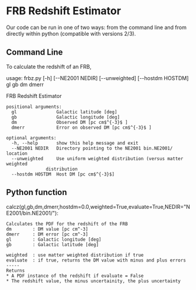 # FRB Redshift Estimator

Our code can be run in one of two ways: from the command line and from directly within python (compatible with versions 2/3).

## Command Line

To calculate the redshift of an FRB, 

usage: frbz.py [-h] [--NE2001 NEDIR] [--unweighted] [--hostdm HOSTDM]
               gl gb dm dmerr

FRB Redshift Estimator

	positional arguments:
	  gl               Galactic latitude [deg]
	  gb               Galactic longitude [deg]
	  dm               Observed DM [pc cm$^{-3}$ ]
	  dmerr            Error on observed DM [pc cm$^{-3}$ ]

	optional arguments:
	  -h, --help       show this help message and exit
	  --NE2001 NEDIR   Directory pointing to the NE2001 bin.NE2001/ location
	  --unweighted     Use uniform weighted distribution (versus matter weighted
		           distribution
	  --hostdm HOSTDM  Host DM [pc cm$^{-3}$]

## Python function

calcz(gl,gb,dm,dmerr,hostdm=0.0,weighted=True,evaluate=True,NEDIR=\"NE2001/bin.NE2001/\"):

    Calculates the PDF for the redshift of the FRB
    dm        : DM value [pc cm^-3]
    dmerr     : DM error [pc cm^-3]
    gl        : Galactic longitude [deg]
    gb        : Galactic latitude [deg]

    weighted  : use matter weighted distribution if true
    evaluate  : if true, returns the DM value with minus and plus errors
    -----
    Returns
    * A PDF instance of the redshift if evaluate = False
    * The redshift value, the minus uncertainity, the plus uncertainty
    